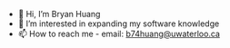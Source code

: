 - 👋 Hi, I’m Bryan Huang
- 👀 I’m interested in expanding my software knowledge
- 📫 How to reach me - email: b74huang@uwaterloo.ca 

<!---
Bryan15625/Bryan15625 is a ✨ special ✨ repository because its `README.md` (this file) appears on your GitHub profile.
You can click the Preview link to take a look at your changes.
--->
